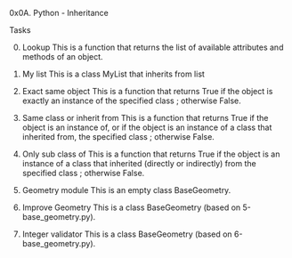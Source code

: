 0x0A. Python - Inheritance

Tasks

0. Lookup
This is a function that returns the list of available attributes and methods of an object.

1. My list
This is a class MyList that inherits from list

2. Exact same object
This is a function that returns True if the object is exactly an instance of the specified class ; otherwise False.

3. Same class or inherit from
This is a function that returns True if the object is an instance of, or if the object is an instance of a class that inherited from, the specified class ; otherwise False.

4. Only sub class of
This is a function that returns True if the object is an instance of a class that inherited (directly or indirectly) from the specified class ; otherwise False.

5. Geometry module
This is an empty class BaseGeometry.

6. Improve Geometry
This is a class BaseGeometry (based on 5-base_geometry.py).

7. Integer validator
This is a class BaseGeometry (based on 6-base_geometry.py).

